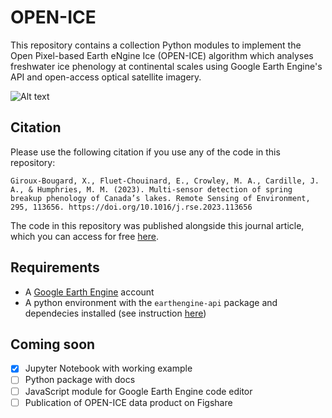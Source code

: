 # OPEN-ICE

This repository contains a collection Python modules to implement the  Open Pixel-based Earth eNgine Ice (OPEN-ICE) algorithm which analyses freshwater ice phenology at continental scales using Google Earth Engine's API and open-access optical satellite imagery.

![Alt text](/openIceAlgorithmFlowchart.png?raw=true "Algorithm Flowchart")

## Citation

Please use the following citation if you use any of the code in this repository:

```
Giroux-Bougard, X., Fluet-Chouinard, E., Crowley, M. A., Cardille, J. A., & Humphries, M. M. (2023). Multi-sensor detection of spring breakup phenology of Canada’s lakes. Remote Sensing of Environment, 295, 113656. https://doi.org/10.1016/j.rse.2023.113656
```
The code in this repository was published alongside this journal article, which you can access for free [here](https://linkinghub.elsevier.com/retrieve/pii/S0034425723002079). 


## Requirements

- A [Google Earth Engine](https://earthengine.google.com/) account 
- A python environment with the `earthengine-api` package and dependecies installed (see instruction [here](https://developers.google.com/earth-engine/guides/python_install))

## Coming soon

- [x] Jupyter Notebook with working example
- [ ] Python package with docs
- [ ] JavaScript module for Google Earth Engine code editor
- [ ] Publication of OPEN-ICE data product on Figshare
